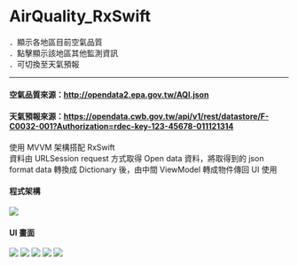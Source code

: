 # AirQuality_RxSwift

．顯示各地區目前空氣品質  
．點擊顯示該地區其他監測資訊  
．可切換至天氣預報  
***
#### 空氣品質來源：http://opendata2.epa.gov.tw/AQI.json  
#### 天氣預報來源：https://opendata.cwb.gov.tw/api/v1/rest/datastore/F-C0032-001?Authorization=rdec-key-123-45678-011121314  
使用 MVVM 架構搭配 RxSwift  
資料由 URLSession request 方式取得 Open data 資料，將取得到的 json format data 轉換成 Dictionary 後，由中間 ViewModel 轉成物件傳回 UI 使用  
  
#### 程式架構  
<img src="https://drive.google.com/uc?export=view&id=1CyLMfpq5rwpZ7mdDGZp6-MsW0nNu7C05">
  
#### UI 畫面  
<img src="https://drive.google.com/uc?export=view&id=1EQ2z0JkKNeuIrsr82My1x9lveBAOit8w">  
<img src="https://drive.google.com/uc?export=view&id=19r5TlHePLMdGUoZfEunnDCGBNaYHMtwh">  
<img src="https://drive.google.com/uc?export=view&id=1Pzby3ihZej9Zxfgx5_MKwoOztGcGO9XP">  
<img src="https://drive.google.com/uc?export=view&id=1Yz3VOzTFcmDXbedBpSQmmF_Kbh6NM0qx">  
<img src="https://drive.google.com/uc?export=view&id=1_bqInkX6BJyBacL6UfCHLQdzqMtTZ095">  
